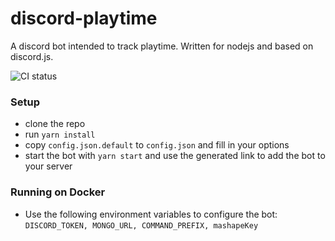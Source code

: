 discord-playtime
=========
A discord bot intended to track playtime. Written for nodejs and based on discord.js.

![CI status](https://travis-ci.org/thiemok/discord-playtime.svg?branch=master)

### Setup
* clone the repo
* run `yarn install`
* copy `config.json.default` to `config.json` and fill in your options
* start the bot with `yarn start` and use the generated link to add the bot to your server

### Running on Docker
* Use the following environment variables to configure the bot: `DISCORD_TOKEN, MONGO_URL, COMMAND_PREFIX, mashapeKey`
